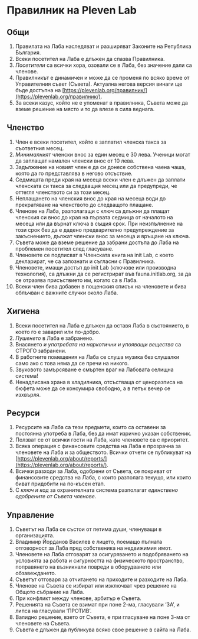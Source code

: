 
# Правилник на Pleven Lab

## Общи

1. Правилата на Лаба наследяват и разширяват Законите на Република България.
2. Всеки посетител на Лаба е длъжен да спазва Правилника.
3. *Посетители* са всички хора, озовали се в Лаба, без значение дали са членове.
4. Правилникът е динамичен и може да се променя по всяко време от Управителния
   съвет (Съвета). Актуална негова версия винаги ще бъде достъпна на
   [https://plevenlab.org/правилник/](https://plevenlab.org/правилник/).
5. За всеки казус, който не е упоменат в правилника, Съвета може да вземе
   решение на място и то да влезе в сила веднага.

## Членство

1. Член е всеки посетител, който е заплатил членска такса за съответния месец.
2. *Минималният* членски внос за един месец е 30 лева.
   Ученици могат да заплащат намален членски внос от 10 лева.
3. Задължение на новият член е да си донесе собствена чаена чаша, която да го
   представлява в негово отсъствие.
4. Седмицата преди края на месеца всеки член е длъжен да заплати членската си
   такса за следващия месец или да предупреди, че оттегля членството си за този
   месец.
5. Неплащането на членския внос до края на месеца води до прекратяване на
   членството до следващото плащане.
6. Членове на Лаба, разполагащи с ключ са длъжни да плащат членския си внос до
   края на първата седмица от началото на месеца или да върнат ключа в същия
   срок. При неизпълнение на този срок без да е дадено предварително
   предупреждение за закъснението, дължат членски внос за месеца и връщане на
   ключа.
7. Съвета може да вземе решение да забрани достъпа до Лаба на проблемен
   посетител след гласуване.
8. Членовете се подписват в Членската книга на init Lab, с което декларират, че
   са запознати и съгласни с Правилника.
9. Членовете, имащи достъп до init Lab (ключове или производна технология), са
   длъжни да се регистрират във fauna.initlab.org, за да се отразява
   присъствието им, когато са в Лаба.
10. Всеки член бива добавен в пощенския списък на членовете и бива облъчван с
    важните случки около Лаба.

## Хигиена

1. Всеки посетител на Лаба е длъжен да оставя Лаба в състоянието, в което го е
   заварил или по-добро.
2. *Пушенето* в Лаба е забранено.
3. Внасянето *и употребата на наркотични и упояващи вещества* са СТРОГО
   забранени.
4. В работните помещения на Лаба се слуша музика без слушалки само ако с това
   няма да се пречи на никого.
5. Звуковото замърсяване е смъртен враг на Лабовата селищна система!
6. Ненадписана храна в хладилника, отсъстваща от ценоразписа на бюфета може да
   се консумира свободно, а в петък вечер се изхвърля.

## Ресурси

1. Ресурсите на Лаба са тези предмети, които са оставени за постоянна употреба в
   Лаба, без да имат изрично указан собственик.
2. Ползват се от всички гости на Лаба, като членовете са с приоритет.
3. Всяка операция с финансовите средства на Лаба е прозрачна за членовете на
   Лабa и за обществото. Всички отчети се публикуват на
   [https://plevenlab.org/about/reports/](https://plevenlab.org/about/reports/).
4. Всички разходи за Лаба, одобрени от Съвета, се покриват от финансовите
   средства на Лаба, с които разполага текущо, или които биват придобити на
   по-късен етап.
5. С *ключ и код* за охранителната система разполагат *единствено одобрените от
   Съвета членове*.

## Управление

1. Съветът на Лаба се състои от петима души, членуващи в организацията.
2. Владимир Йорданов Василев е лицето, поемащо пълната отговорност за Лаба
   пред собственика на недвижимия имот.
3. Членовете на Лаба отговарят за осигуряването и подобряването на условията за
   работа и сигурността на физическото пространство, поправянето на възникнали
   повреди в оборудването или обзавеждането.
4. Съветът отговаря за отчитането на приходите и разходите на Лаба.
5. Членове на Съвета се избират или изключват чрез решение на Общото събрание на
   Лаба.
6. При конфликт между членове, арбитър е Съвета.
7. Решенията на Съвета се взимат при поне 2-ма, гласували ‘ЗА’, и липса на
   гласували ‘ПРОТИВ’.
8. Валидно решение, взето от Съвета, е при гласуване на поне 3-ма от членовете на
   Съвета.
9. Съвета е длъжен да публикува всяко свое решение в сайта на Лаба.
